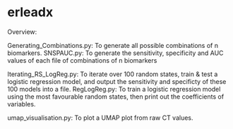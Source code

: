 # erleadx

Overview: 

Generating_Combinations.py: To generate all possible combinations of n biomarkers. 
SNSPAUC.py: To generate the sensitivity, specificity and AUC values of each file of combinations of n biomarkers


Iterating_RS_LogReg.py: To iterate over 100 random states, train & test a logistic regression model, and output the sensitivity and specificty of these 100 models into a file. 
RegLogReg.py: To train a logistic regression model using the most favourable random states, then print out the coefficients of variables. 

umap_visualisation.py: To plot a UMAP plot from raw CT values. 
